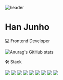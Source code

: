 ![header](https://capsule-render.vercel.app/api?type=wave&color=auto&height=300&section=header&text=%20igoman2&fontSize=90)

# Han Junho
💻   Frontend Developer
<!-- <div >
stack⭐️
</div> -->

  
  ![Anurag's GitHub stats](https://github-readme-stats.vercel.app/api?username=igoman2&show_icons=true&theme=radical)

<!-- [![Hits](https://hits.seeyoufarm.com/api/count/incr/badge.svg?url=https%3A%2F%2Fgithub.com%2Figoman2%2Fhit-counter&count_bg=%23FF67C2&title_bg=%23555555&icon=&icon_color=%23E7E7E7&title=hits&edge_flat=true)](https://hits.seeyoufarm.com)
 -->







🛠 Stack

![](https://img.shields.io/badge/html-E34F26?style=flat-square&logo=html5&logoColor=white)
![](https://img.shields.io/badge/css-1572B6?style=flat-square&logo=css3&logoColor=white)
![](https://img.shields.io/badge/javascript-F7DF1E?style=flat-square&logo=JavaScript&logoColor=white)
![](https://img.shields.io/badge/React-61DAFB?style=flat-square&logo=React&logoColor=white)
![](https://img.shields.io/badge/Next.js-000000?style=flat-square&logo=Next.js&logoColor=white)
![](https://img.shields.io/badge/Vue-4FC08D?style=flat-square&logo=Vuetify&logoColor=white)
![](https://img.shields.io/badge/Nuxt.js-00DC82?style=flat-square&logo=Nuxt.js&logoColor=white)
![](https://img.shields.io/badge/Node.js-339933?style=flat-square&logo=Node.js&logoColor=white)
![](https://img.shields.io/badge/Android-3DDC84?style=flat-square&logo=Android&logoColor=white)
<!-- ![](https://img.shields.io/badge/Vuetify-1867C0?style=flat-square&logo=Vue.js&logoColor=white) -->
